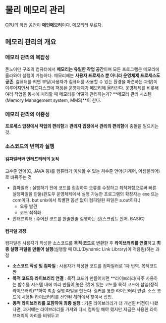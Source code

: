 # 물리 메모리 관리

CPU의 작업 공간이 **메인메모리**이다. 메모리라 부르자.

## 메모리 관리의 개요

### 메모리 관리의 복잡성

폰노이만 구조의 컴퓨터에서 **메모리는 유일한 작업 공간**이며 모든 프로그램은 메모리에 올라와야 실행이 가능하다. 메모리에는 **사용자 프로세스 뿐 아니라 운영체제 프로세스도 공존**. 컴퓨터를 켜면 부팅(사용자가 컴퓨터를 사용할 수 있는 환경을 마련하는 과정)이 이루어지면서 하드디스크에 저장된 운영체제가 메모리에 올라간다. 운영체제를 비롯해 여러 작업을 동시에 처리할 때 메모리를 어떻게 관리하는가? **메모리 관리 시스템(Memory Management system, MMS)**이 한다.

### 메모리 관리의 이중성

**프로세스 입장에서 작업의 편리함**과 **관리자 입장에서 관리의 편리함**이 충돌을 일으키는 것. 

### 소스코드의 번역과 실행

#### 컴파일러와 인터프리터의 동작

고수준 언어(C, JAVA 등)를 컴퓨터가 이해할 수 있는 저수준 언어(기계어, 어셈블리어)로 바꿔주는 것

- 컴파일러 : 실행하기 전에 코드를 점검하여 오류를 수정하고 최적화함으로써 빠른 실행파일을 만듦(윈도우 운영체제에서 실행 가능한 프로그램의 확장자는 exe 또는 com이다. but unix에서 특별한 옵션 없이 컴파일된 파일은 a.out이다.)
  - 오류 발견
  - 코드 최적화
- 인터프리터 : 주어진 코드를 한줄한줄 실행하는 것(스크립트 언어. BASIC)

#### 컴파일 과정

컴파일은 사용자가 작성한 소스코드를 **목적 코드**로 변환한 후 **라이브러리를 연결**하고 **최종 실행 파일을 만들어 실행**(실행할 때 DLL(Dynamic Link Library)이 적용됨)하는 과정

- **소스코드 작성 및 컴파일** : 사용자가 작성한 코드를 컴파일러로 1차 번역. 목적코드 짠
- **목적 코드와 라이브러리 연결** : 목적 코드가 만들어지면 **라이브러리(자주 사용하는 함수를 시스템 내에 미리 만들어 놓은 것)에 있는 코드를 목적 코드에 삽입(정적 라이브러리)**하여 최종 실행 파일을 만든다. 링커를 통한 라이브러리 연결. 소스 코드에 사용된 라이브러리를 선언된 헤더에서 찾아서 삽입.
- **동적 라이브러리를 포함하여 최종 실행** : 기존 라이브러리가 더 개선된 버전이 나왔다면, 과거에는 라이브러리를 가져와 다시 컴파일 해야 했지만 지금은 사용한 라이브러리의 자리를 비워두고 


